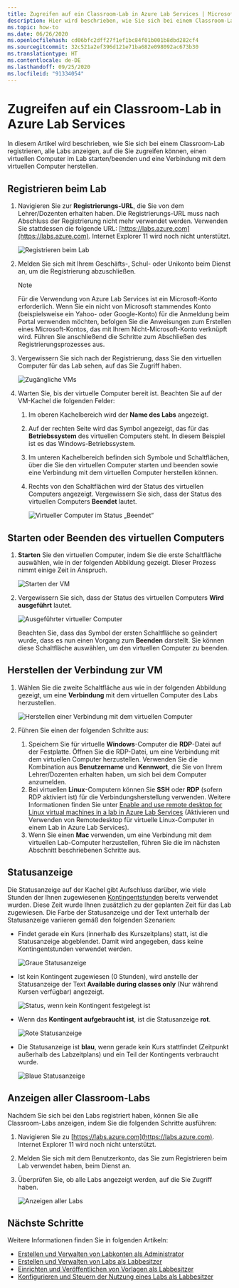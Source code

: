 ```yaml
---
title: Zugreifen auf ein Classroom-Lab in Azure Lab Services | Microsoft-Dokumentation
description: Hier wird beschrieben, wie Sie sich bei einem Classroom-Lab registrieren, alle Labs anzeigen, auf die Sie zugreifen können, einen virtuellen Computer im Lab starten/beenden und eine Verbindung mit dem virtuellen Computer herstellen.
ms.topic: how-to
ms.date: 06/26/2020
ms.openlocfilehash: cd06bfc2dff27f1ef1bc84f01b001b8dbd282cf4
ms.sourcegitcommit: 32c521a2ef396d121e71ba682e098092ac673b30
ms.translationtype: HT
ms.contentlocale: de-DE
ms.lasthandoff: 09/25/2020
ms.locfileid: "91334054"
---
```

# <a name="how-to-access-a-classroom-lab-in-azure-lab-services"></a>Zugreifen auf ein Classroom-Lab in Azure Lab Services
In diesem Artikel wird beschrieben, wie Sie sich bei einem Classroom-Lab registrieren, alle Labs anzeigen, auf die Sie zugreifen können, einen virtuellen Computer im Lab starten/beenden und eine Verbindung mit dem virtuellen Computer herstellen. 

## <a name="register-to-the-lab"></a>Registrieren beim Lab

1. Navigieren Sie zur **Registrierungs-URL**, die Sie von dem Lehrer/Dozenten erhalten haben. Die Registrierungs-URL muss nach Abschluss der Registrierung nicht mehr verwendet werden. Verwenden Sie stattdessen die folgende URL: [https://labs.azure.com](https://labs.azure.com). Internet Explorer 11 wird noch nicht unterstützt. 

    ![Registrieren beim Lab](./media/tutorial-connect-vm-in-classroom-lab/register-lab.png)
1. Melden Sie sich mit Ihrem Geschäfts-, Schul- oder Unikonto beim Dienst an, um die Registrierung abzuschließen. 

    > [!NOTE]
    > Für die Verwendung von Azure Lab Services ist ein Microsoft-Konto erforderlich. Wenn Sie ein nicht von Microsoft stammendes Konto (beispielsweise ein Yahoo- oder Google-Konto) für die Anmeldung beim Portal verwenden möchten, befolgen Sie die Anweisungen zum Erstellen eines Microsoft-Kontos, das mit Ihrem Nicht-Microsoft-Konto verknüpft wird. Führen Sie anschließend die Schritte zum Abschließen des Registrierungsprozesses aus. 
1. Vergewissern Sie sich nach der Registrierung, dass Sie den virtuellen Computer für das Lab sehen, auf das Sie Zugriff haben. 

    ![Zugängliche VMs](./media/tutorial-connect-vm-in-classroom-lab/accessible-vms.png)
1. Warten Sie, bis der virtuelle Computer bereit ist. Beachten Sie auf der VM-Kachel die folgenden Felder:
    1. Im oberen Kachelbereich wird der **Name des Labs** angezeigt.
    1. Auf der rechten Seite wird das Symbol angezeigt, das für das **Betriebssystem** des virtuellen Computers steht. In diesem Beispiel ist es das Windows-Betriebssystem. 
    1. Im unteren Kachelbereich befinden sich Symbole und Schaltflächen, über die Sie den virtuellen Computer starten und beenden sowie eine Verbindung mit dem virtuellen Computer herstellen können. 
    1. Rechts von den Schaltflächen wird der Status des virtuellen Computers angezeigt. Vergewissern Sie sich, dass der Status des virtuellen Computers **Beendet** lautet.

        ![Virtueller Computer im Status „Beendet“](./media/tutorial-connect-vm-in-classroom-lab/vm-in-stopped-state.png)

## <a name="start-or-stop-the-vm"></a>Starten oder Beenden des virtuellen Computers
1. **Starten** Sie den virtuellen Computer, indem Sie die erste Schaltfläche auswählen, wie in der folgenden Abbildung gezeigt. Dieser Prozess nimmt einige Zeit in Anspruch.  

    ![Starten der VM](./media/tutorial-connect-vm-in-classroom-lab/start-vm.png)
4. Vergewissern Sie sich, dass der Status des virtuellen Computers **Wird ausgeführt** lautet. 

    ![Ausgeführter virtueller Computer](./media/tutorial-connect-vm-in-classroom-lab/vm-running.png)

    Beachten Sie, dass das Symbol der ersten Schaltfläche so geändert wurde, dass es nun einen Vorgang zum **Beenden** darstellt. Sie können diese Schaltfläche auswählen, um den virtuellen Computer zu beenden. 

## <a name="connect-to-the-vm"></a>Herstellen der Verbindung zur VM

1. Wählen Sie die zweite Schaltfläche aus wie in der folgenden Abbildung gezeigt, um eine **Verbindung** mit dem virtuellen Computer des Labs herzustellen. 

    ![Herstellen einer Verbindung mit dem virtuellen Computer](./media/tutorial-connect-vm-in-classroom-lab/connect-vm.png)
2. Führen Sie einen der folgenden Schritte aus: 
    1. Speichern Sie für virtuelle **Windows**-Computer die **RDP**-Datei auf der Festplatte. Öffnen Sie die RDP-Datei, um eine Verbindung mit dem virtuellen Computer herzustellen. Verwenden Sie die Kombination aus **Benutzername** und **Kennwort**, die Sie von Ihrem Lehrer/Dozenten erhalten haben, um sich bei dem Computer anzumelden. 
    3. Bei virtuellen **Linux**-Computern können Sie **SSH** oder **RDP** (sofern RDP aktiviert ist) für die Verbindungsherstellung verwenden. Weitere Informationen finden Sie unter [Enable and use remote desktop for Linux virtual machines in a lab in Azure Lab Services](how-to-enable-remote-desktop-linux.md) (Aktivieren und Verwenden von Remotedesktop für virtuelle Linux-Computer in einem Lab in Azure Lab Services). 
    1. Wenn Sie einen **Mac** verwenden, um eine Verbindung mit dem virtuellen Lab-Computer herzustellen, führen Sie die im nächsten Abschnitt beschriebenen Schritte aus. 

## <a name="progress-bar"></a>Statusanzeige 
Die Statusanzeige auf der Kachel gibt Aufschluss darüber, wie viele Stunden der Ihnen zugewiesenen [Kontingentstunden](how-to-configure-student-usage.md#set-quotas-for-users) bereits verwendet wurden. Diese Zeit wurde Ihnen zusätzlich zu der geplanten Zeit für das Lab zugewiesen. Die Farbe der Statusanzeige und der Text unterhalb der Statusanzeige variieren gemäß den folgenden Szenarien:

- Findet gerade ein Kurs (innerhalb des Kurszeitplans) statt, ist die Statusanzeige abgeblendet. Damit wird angegeben, dass keine Kontingentstunden verwendet werden. 

    ![Graue Statusanzeige](./media/tutorial-connect-vm-in-classroom-lab/progress-bar-class-in-progress.png)
- Ist kein Kontingent zugewiesen (0 Stunden), wird anstelle der Statusanzeige der Text **Available during classes only** (Nur während Kursen verfügbar) angezeigt. 
    
    ![Status, wenn kein Kontingent festgelegt ist](./media/tutorial-connect-vm-in-classroom-lab/available-during-class.png)
- Wenn das **Kontingent aufgebraucht ist**, ist die Statusanzeige **rot**. 

    ![Rote Statusanzeige](./media/tutorial-connect-vm-in-classroom-lab/progress-bar-red-color.png)
- Die Statusanzeige ist **blau**, wenn gerade kein Kurs stattfindet (Zeitpunkt außerhalb des Labzeitplans) und ein Teil der Kontingents verbraucht wurde. 

    ![Blaue Statusanzeige](./media/tutorial-connect-vm-in-classroom-lab/progress-bar-blue-color.png)


## <a name="view-all-the-classroom-labs"></a>Anzeigen aller Classroom-Labs
Nachdem Sie sich bei den Labs registriert haben, können Sie alle Classroom-Labs anzeigen, indem Sie die folgenden Schritte ausführen: 

1. Navigieren Sie zu [https://labs.azure.com](https://labs.azure.com). Internet Explorer 11 wird noch nicht unterstützt. 
2. Melden Sie sich mit dem Benutzerkonto, das Sie zum Registrieren beim Lab verwendet haben, beim Dienst an. 
3. Überprüfen Sie, ob alle Labs angezeigt werden, auf die Sie Zugriff haben. 

    ![Anzeigen aller Labs](./media/how-to-manage-classroom-labs/all-labs.png)


## <a name="next-steps"></a>Nächste Schritte
Weitere Informationen finden Sie in folgenden Artikeln:

- [Erstellen und Verwalten von Labkonten als Administrator](how-to-manage-lab-accounts.md)
- [Erstellen und Verwalten von Labs als Labbesitzer](how-to-manage-classroom-labs.md)
- [Einrichten und Veröffentlichen von Vorlagen als Labbesitzer](how-to-create-manage-template.md)
- [Konfigurieren und Steuern der Nutzung eines Labs als Labbesitzer](how-to-configure-student-usage.md)
 